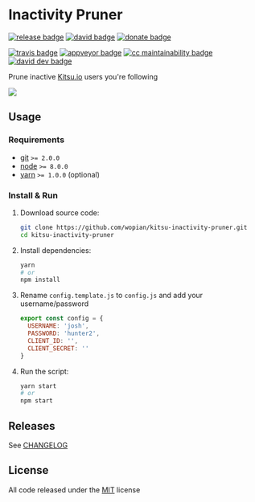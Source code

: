 # Inactivity Pruner

[![release badge]][release]
[![david badge]][david]
[![donate badge]][donate]

[![travis badge]][travis]
[![appveyor badge]][appveyor]
[![cc maintainability badge]][cc maintainability]
[![david dev badge]][david dev]

Prune inactive [Kitsu.io] users you're following

![][demo]

## Usage

### Requirements

- [git] `>= 2.0.0`
- [node] `>= 8.0.0`
- [yarn] `>= 1.0.0` (optional)

### Install & Run

1. Download source code:

    ```bash
    git clone https://github.com/wopian/kitsu-inactivity-pruner.git
    cd kitsu-inactivity-pruner
    ```

1. Install dependencies:

    ```bash
    yarn
    # or
    npm install
    ```

1. Rename `config.template.js` to `config.js` and add your username/password

    ```javascript
    export const config = {
      USERNAME: 'josh',
      PASSWORD: 'hunter2',
      CLIENT_ID: '',
      CLIENT_SECRET: ''
    }
    ```

1. Run the script:

    ```bash
    yarn start
    # or
    npm start
    ```

## Releases

See [CHANGELOG]

## License

All code released under the [MIT] license

[Kitsu.io]:https://kitsu.io
[demo]:https://thumbs.gfycat.com/SentimentalComfortableGrackle-max-14mb.gif
[git]:https://git-scm.com
[node]:https://nodejs.org
[yarn]:https://yarnpkg.com

[CHANGELOG]:CHANGELOG.md
[MIT]:LICENSE.md

[release]:https://github.com/wopian/kitsu-inactivity-pruner/releases
[release badge]:https://img.shields.io/github/release/wopian/kitsu-inactivity-pruner.svg?style=flat-square

[david]:https://david-dm.org/wopian/kitsu-inactivity-pruner
[david badge]:https://img.shields.io/david/wopian/kitsu-inactivity-pruner.svg?style=flat-square
[david dev]:https://david-dm.org/wopian/kitsu-inactivity-pruner?type=dev
[david dev badge]:https://img.shields.io/david/dev/wopian/kitsu-inactivity-pruner.svg?style=flat-square

[travis]:https://travis-ci.org/wopian/kitsu-inactivity-pruner
[travis badge]:https://img.shields.io/travis/wopian/kitsu-inactivity-pruner/master.svg?style=flat-square&label=linux%20%26%20macOS

[appveyor]:https://ci.appveyor.com/project/wopian/kitsu-inactivity-pruner
[appveyor badge]:https://img.shields.io/appveyor/ci/wopian/kitsu-inactivity-pruner/master.svg?style=flat-square&label=windows

[cc maintainability]:https://codeclimate.com/github/wopian/kitsu-inactivity-pruner
[cc maintainability badge]:https://img.shields.io/codeclimate/maintainability/wopian/kitsu-inactivity-pruner.svg?style=flat-square

[donate]:https://paypal.me/wopian
[donate badge]:https://img.shields.io/badge/support%20me%20on-paypal.me-ff69b4.svg?style=flat-square
